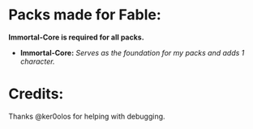 # Packs made for Fable:
**Immortal-Core is required for all packs.**
- **Immortal-Core:** *Serves as the foundation for my packs and adds 1 character.*

# Credits:
Thanks @ker0olos for helping with debugging.


